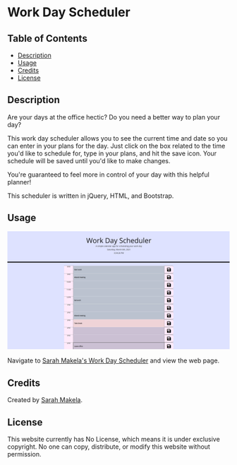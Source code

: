 # Work Day Scheduler

## Table of Contents

* [Description](#description)
* [Usage](#usage)
* [Credits](#credits)
* [License](#license)

## Description

Are your days at the office hectic? Do you need a better way to plan your day? 

This work day scheduler allows you to see the current time and date so you can enter in your plans for the day. Just click on the box related to the time you'd like to schedule for, type in your plans, and hit the save icon. Your schedule will be saved until you'd like to make changes. 

You're guaranteed to feel more in control of your day with this helpful planner! 

This scheduler is written in jQuery, HTML, and Bootstrap.

## Usage

![Sarah Makela's Work Day Scheduler](./assets/images/work-day-scheduler.png)

Navigate to [Sarah Makela's Work Day Scheduler](https://smakela13.github.io/work-day-calendar/index.html) and view the web page.

## Credits

Created by [Sarah Makela](https://github.com/smakela13).

## License

This website currently has No License, which means it is under exclusive copyright. No one can copy, distribute, or modify this website without permission.